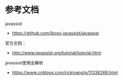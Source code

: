 # 参考文档
javassist
- https://github.com/jboss-javassist/javassist

官方文档：
- http://www.javassist.org/tutorial/tutorial.html

javassist使用全解析
- https://www.cnblogs.com/rickiyang/p/11336268.html

